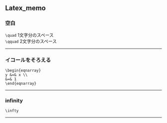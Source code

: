 ## Latex_memo

### 空白

`\quad`   1文字分のスペース  
`\qquad`  2文字分のスペース

---
### イコールをそろえる

   
    \begin{eqnarray}
    y &=& x \\
    &=& 1  
    \end{eqnarray}
   
---
### infinity

    \infty

---





